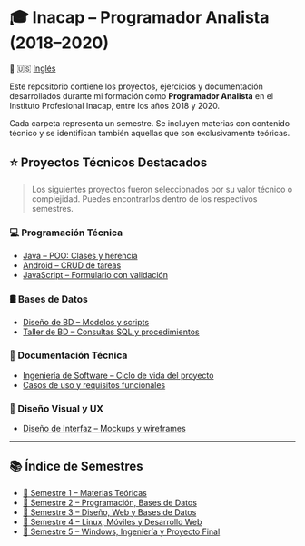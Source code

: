 # 🎓 Inacap – Programador Analista (2018–2020)

🔄 🇺🇸 [Inglés](README.md)

Este repositorio contiene los proyectos, ejercicios y documentación desarrollados durante mi formación como **Programador Analista** en el Instituto Profesional Inacap, entre los años 2018 y 2020.

Cada carpeta representa un semestre. Se incluyen materias con contenido técnico y se identifican también aquellas que son exclusivamente teóricas.

## ⭐ Proyectos Técnicos Destacados

> Los siguientes proyectos fueron seleccionados por su valor técnico o complejidad. Puedes encontrarlos dentro de los respectivos semestres.

### 💻 Programación Técnica

- [Java – POO: Clases y herencia](./semestre-2/poo)
- [Android – CRUD de tareas](./semestre-4/aplicaciones-moviles)
- [JavaScript – Formulario con validación](./semestre-4/desarrollo-web)

### 🛢️ Bases de Datos

- [Diseño de BD – Modelos y scripts](./semestre-2/diseno-bd)
- [Taller de BD – Consultas SQL y procedimientos](./semestre-3/taller-bd)

### 📄 Documentación Técnica

- [Ingeniería de Software – Ciclo de vida del proyecto](./semestre-5/ingenieria-software)
- [Casos de uso y requisitos funcionales](./semestre-2/analisis-diseno-oo)

### 🎨 Diseño Visual y UX

- [Diseño de Interfaz – Mockups y wireframes](./semestre-3/diseno-interfaz)

---

## 📚 Índice de Semestres

- [📘 Semestre 1 – Materias Teóricas](./semestre-1/README.es.md)
- [📘 Semestre 2 – Programación, Bases de Datos](./semestre-2/README.es.md)
- [📘 Semestre 3 – Diseño, Web y Bases de Datos](./semestre-3/README.es.md)
- [📘 Semestre 4 – Linux, Móviles y Desarrollo Web](./semestre-4/README.es.md)
- [📘 Semestre 5 – Windows, Ingeniería y Proyecto Final](./semestre-5/README.es.md)
